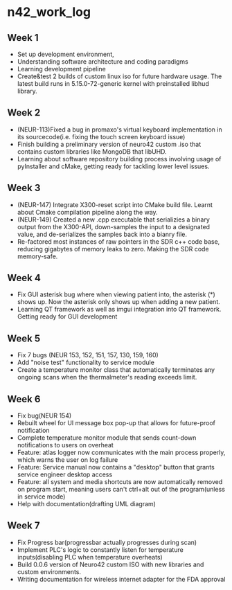 # n42_work_log
## Week 1
- Set up development environment,
- Understanding software architecture and coding paradigms
- Learning development pipeline
- Create&test 2 builds of custom linux iso for future hardware usage. The latest build runs in 5.15.0-72-generic kernel with preinstalled libhud library.

## Week 2
- (NEUR-113)Fixed a bug in promaxo's virtual keyboard  implementation in its sourcecode(i.e. fixing the touch screen keyboard issue)
- Finish building a preliminary version of neuro42 custom .iso that contains custom libraries like MongoDB that libUHD.
- Learning about software repository building process involving usage of pyInstaller and cMake, getting ready for tackling lower level issues.

## Week 3
- (NEUR-147) Integrate X300-reset script into CMake build file. Learnt about Cmake compilation pipeline along the way.
- (NEUR-149) Created a new .cpp executable that serializies a binary output from the X300-API, down-samples the input to a designated value, and de-serializes the samples back into a bianry file.
- Re-factored most instances of raw pointers in the SDR c++ code base, reducing gigabytes of memory leaks to zero. Making the SDR code memory-safe.


## Week 4
- Fix GUI asterisk bug where when viewing patient into, the asterisk (\*) shows up. Now the asterisk only shows up when adding a new patient.
- Learning QT framework as well as imgui integration into QT framework. Getting ready for GUI development

## Week 5
- Fix 7 bugs (NEUR 153, 152, 151, 157, 130, 159, 160)
- Add "noise test" functionality to service module
- Create a temperature monitor class that automatically terminates any ongoing scans when the thermalmeter's reading exceeds limit.

## Week 6
- Fix bug(NEUR 154)
- Rebuilt wheel for UI message box pop-up that allows for future-proof notification
- Complete temperature monitor module that sends count-down notifications to users on overheat
- Feature: atlas logger now communicates with the main process properly, which warns the user on log failure
- Feature: Service manual now contains a "desktop" button that grants service engineer desktop access
- Feature: all system and media shortcuts are now automatically removed on program start, meaning users can't ctrl+alt out of the program(unless in service mode)
- Help with documentation(drafting UML diagram) 

## Week 7
- Fix Progress bar(progressbar actually progresses during scan)
- Implement PLC's logic to constantly listen for temperature inputs(disabling PLC when temperature overheats)
- Build 0.0.6 version of Neuro42 custom ISO with new libraries and custom environments.
- Writing documentation for wireless internet adapter for the FDA approval
